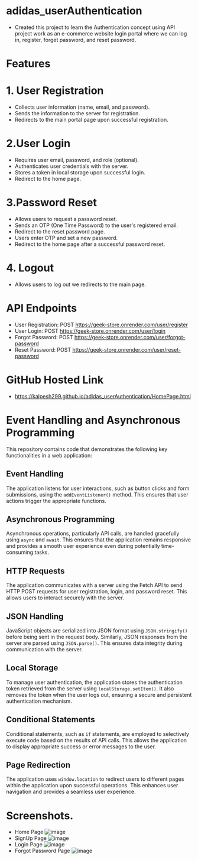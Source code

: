 # adidas_userAuthentication

* Created this project to learn the Authentication concept using API project work as an e-commerce website login portal where we can log in, register, forget password, and reset password.

# Features
# 1. User Registration
  - Collects user information (name, email, and password).
  - Sends the information to the server for registration.
  - Redirects to the main portal page upon successful registration.
# 2.User Login
  - Requires user email, password, and role (optional).
  - Authenticates user credentials with the server.
  - Stores a token in local storage upon successful login.
  - Redirect to the home page.
# 3.Password Reset
  - Allows users to request a password reset.
  - Sends an OTP (One Time Password) to the user's registered email.
  - Redirect to the reset password page.
  - Users enter OTP and set a new password.
  - Redirect to the home page after a successful password reset.
# 4. Logout
  - Allows users to log out we redirects to the main page.

# API Endpoints
  - User Registration: POST https://geek-store.onrender.com/user/register
  - User Login: POST https://geek-store.onrender.com/user/login
  - Forgot Password: POST https://geek-store.onrender.com/user/forgot-password
  - Reset Password: POST https://geek-store.onrender.com/user/reset-password

# GitHub Hosted Link
  - https://kalpesh299.github.io/adidas_userAuthentication/HomePage.html
# Event Handling and Asynchronous Programming

This repository contains code that demonstrates the following key functionalities in a web application:

## Event Handling

The application listens for user interactions, such as button clicks and form submissions, using the `addEventListener()` method. This ensures that user actions trigger the appropriate functions.

## Asynchronous Programming

Asynchronous operations, particularly API calls, are handled gracefully using `async` and `await`. This ensures that the application remains responsive and provides a smooth user experience even during potentially time-consuming tasks.

## HTTP Requests

The application communicates with a server using the Fetch API to send HTTP POST requests for user registration, login, and password reset. This allows users to interact securely with the server.

## JSON Handling

JavaScript objects are serialized into JSON format using `JSON.stringify()` before being sent in the request body. Similarly, JSON responses from the server are parsed using `JSON.parse()`. This ensures data integrity during communication with the server.

## Local Storage

To manage user authentication, the application stores the authentication token retrieved from the server using `localStorage.setItem()`. It also removes the token when the user logs out, ensuring a secure and persistent authentication mechanism.

## Conditional Statements

Conditional statements, such as `if` statements, are employed to selectively execute code based on the results of API calls. This allows the application to display appropriate success or error messages to the user.

## Page Redirection

The application uses `window.location` to redirect users to different pages within the application upon successful operations. This enhances user navigation and provides a seamless user experience.


# Screenshots.
- Home Page
  ![image](https://github.com/kalpesh299/adidas_userAuthentication/assets/72344646/3df60109-e8e1-4a8a-9aab-7d1f81d649ba)
- SignUp Page
  ![image](https://github.com/kalpesh299/adidas_userAuthentication/assets/72344646/f7949b88-0692-464f-b47a-c6807e376572)
- Login Page
  ![image](https://github.com/kalpesh299/adidas_userAuthentication/assets/72344646/d0b7fa3b-2bde-4616-9e11-49d65869474c)
- Forgot Password Page
  ![image](https://github.com/kalpesh299/adidas_userAuthentication/assets/72344646/56af49d9-37fc-4681-84b2-88734fcd24e0)





